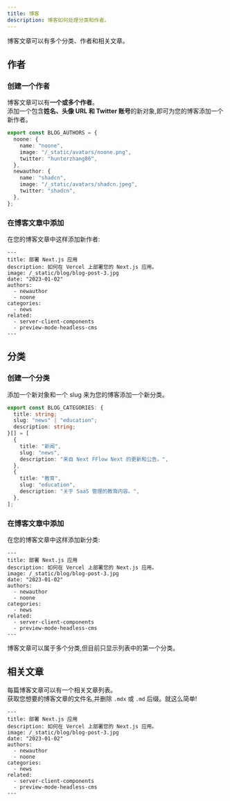 ```yaml
---
title: 博客
description: 博客如何处理分类和作者。
---
```


博客文章可以有多个分类、作者和相关文章。

## 作者

### 创建一个作者

博客文章可以有**一个或多个作者**。<br />添加一个包含**姓名、头像 URL 和 Twitter 账号**的新对象,即可为您的博客添加一个新作者。

```ts title="config/blog.ts" {7-11}
export const BLOG_AUTHORS = {
  noone: {
    name: "noone",
    image: "/_static/avatars/noone.png",
    twitter: "hunterzhang86",
  },
  newauthor: {
    name: "shadcn",
    image: "/_static/avatars/shadcn.jpeg",
    twitter: "shadcn",
  },
};
```

### 在博客文章中添加

在您的博客文章中这样添加新作者:

```mdx {6-8}
---
title: 部署 Next.js 应用
description: 如何在 Vercel 上部署您的 Next.js 应用。
image: /_static/blog/blog-post-3.jpg
date: "2023-01-02"
authors:
  - newauthor
  - noone
categories:
  - news
related:
  - server-client-components
  - preview-mode-headless-cms
---
```

## 分类

### 创建一个分类

添加一个新对象和一个 slug 来为您的博客添加一个新分类。

```ts title="config/blog.ts" {3,6-10}
export const BLOG_CATEGORIES: {
  title: string;
  slug: "news" | "education";
  description: string;
}[] = [
  {
    title: "新闻",
    slug: "news",
    description: "来自 Next FFlow Next 的更新和公告。",
  },
  {
    title: "教育",
    slug: "education",
    description: "关于 SaaS 管理的教育内容。",
  },
];
```

### 在博客文章中添加

在您的博客文章中这样添加新分类:

```mdx {9-10}
---
title: 部署 Next.js 应用
description: 如何在 Vercel 上部署您的 Next.js 应用。
image: /_static/blog/blog-post-3.jpg
date: "2023-01-02"
authors:
  - newauthor
  - noone
categories:
  - news
related:
  - server-client-components
  - preview-mode-headless-cms
---
```

<Callout type="warning">
  博客文章可以属于多个分类,但目前只显示列表中的第一个分类。
</Callout>

## 相关文章

每篇博客文章可以有一个相关文章列表。<br/>获取您想要的博客文章的文件名,并删除 `.mdx` 或 `.md` 后缀。就这么简单!

```mdx {11-13}
---
title: 部署 Next.js 应用
description: 如何在 Vercel 上部署您的 Next.js 应用。
image: /_static/blog/blog-post-3.jpg
date: "2023-01-02"
authors:
  - newauthor
  - noone
categories:
  - news
related:
  - server-client-components
  - preview-mode-headless-cms
---
```
